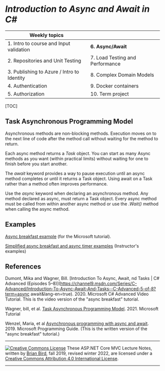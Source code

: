 # *Introduction to Async and Await in C#*

| Weekly topics                              |                                 |
| ------------------------------------------ | ------------------------------- |
| 1. Intro to course and Input validation    | **6. Async/Await**              |
| 2. Repositories and Unit Testing           | 7. Load Testing and Performance |
| 3. Publishing to Azure / Intro to Identity | 8. Complex Domain Models        |
| 4. Authentication                          | 9. Docker containers            |
| 5. Authorization                           | 10. Term project                |


[TOC]

## Task Asynchronous Programming Model

Asynchronous methods are non-blocking methods. Execution moves on to the next line  of code after the method call without waiting for the method to return.

Each async method returns a *Task* object. You can start as many Async methods as you want (within  practical limits) without waiting for one to finish before you start  another.

The *await* keyword provides a way to pause execution until an async method  completes or until it returns a Task object. Using await on a Task  rather than a method often improves performance.

Use the *async* keyword when declaring an asynchronous method. Any method declared as  async, must return a Task object. Every async method must be called from within another async method or use the .*Wait()* method when calling the async method.

## Examples

[Async breakfast example](https://github.com/dotnet/docs/tree/main/docs/csharp/programming-guide/concepts/async/snippets/index) (for the Microsoft tutorial).

[Simplified async breakfast and async timer examples](https://github.com/LCC-CIT/AsyncAwaitDemo) (Instructor's examples)

## References

Dumont, Mika and Wagner, Bill. [Introduction To Async, Await, nd Tasks | C# Advanced \(Episodes 5&ndash;8\)](https://channel9.msdn.com/Series/C-Advanced/Introduction-To-Async-Await-And-Tasks--C-Advanced-5-of-8?term=async await&lang-en=true). 2020. Microsoft C# Advanced Video Tutorial. This is the video version of the "async breakfast" tutorial.

Wagner, bill, et al. [Task Asynchronous Programming Model](https://docs.microsoft.com/en-us/dotnet/csharp/programming-guide/concepts/async/task-asynchronous-programming-model). 2021. Microsoft Tutorial

Wenzel, Maria, et al [Asynchronous programming with async and await](https://docs.microsoft.com/en-us/dotnet/csharp/programming-guide/concepts/async/). 2019. Microsoft Programming Guide. (This is the written version of the "async breakfast" tutorial.)

 

------

[![Creative Commons License](https://i.creativecommons.org/l/by/4.0/88x31.png)](http://creativecommons.org/licenses/by/4.0/) These ASP.NET Core MVC Lecture Notes, written by [Brian Bird](https://profbird.dev), fall 2019, revised winter 2022, are licensed under a [Creative Commons Attribution 4.0 International License](http://creativecommons.org/licenses/by/4.0/). 

------

 